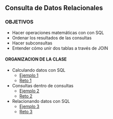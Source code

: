 ## Consulta de Datos Relacionales

### OBJETIVOS 
 - Hacer operaciones matemáticas con con SQL
 - Ordenar los resultados de las consultas
 - Hacer subconsultas
 - Entender cómo unir dos tablas a través de JOIN

#### ORGANIZACION DE LA CLASE 
- Calculando datos con SQL
    - [Ejemplo 1](Ejemplo-01)
    - [Reto 1](Reto-01)
- Consultas dentro de consultas
    - [Ejemplo 2](Ejemplo-02)
    - [Reto 2](Reto-02)
- Relacionando datos con SQL
    - [Ejemplo 3](Ejemplo-03)
    - [Reto 3](Reto-03)
